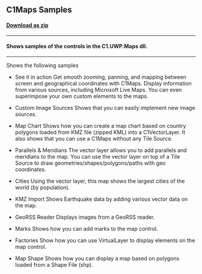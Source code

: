 ## C1Maps Samples
#### [Download as zip](https://grapecity.github.io/DownGit/#/home?url=https://github.com/GrapeCity/ComponentOne-UWP-Samples/tree/master/C1.UWP.Maps/VB/MapsSamples)
____
#### Shows samples of the controls in the C1.UWP.Maps dll.
____
Shows the following samples

* See it in action
Get smooth zooming, panning, and mapping between screen and geographical coordinates with C1Maps. Display information from various sources, including Microsoft Live Maps. You can even superimpose your own custom elements to the maps.


* Custom Image Sources
Shows that you can easily implement new image sources.


* Map Chart
Shows how you can create a map chart based on country polygons loaded from KMZ file (zipped KML) into a C1VectorLayer. It also shows that you can use a C1Maps without any Tile Source.


* Parallels & Meridians
The vector layer allows you to add parallels and meridians to the map. You can use the vector layer on top of a Tile Source to draw geometries/shapes/polygons/paths with geo coordinates.


* Cities
Using the vector layer, this map shows the largest cities of the world (by population).


* KMZ Import
Shows Earthquake data by adding various vector data on the map.


* GeoRSS Reader
Displays images from a GeoRSS reader.


* Marks
Shows how you can add marks to the map control.


* Factories
Show how you can use VirtualLayer to display elements on the map control.


* Map Shape
Shows how you can display a map based on polygons loaded from a Shape File (shp).

